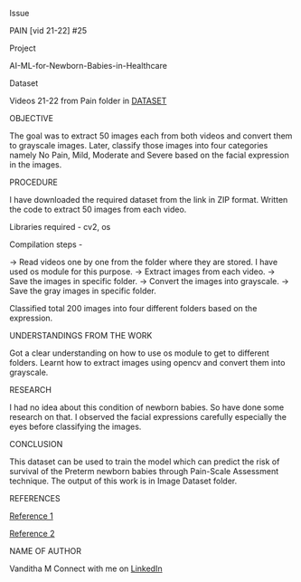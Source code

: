 Issue

PAIN [vid 21-22] #25

Project

AI-ML-for-Newborn-Babies-in-Healthcare

Dataset

 Videos 21-22 from Pain folder in  [DATASET](https://livemissouristate-my.sharepoint.com/:f:/g/personal/nyc10040_missouristate_edu/Ev2GCLuXRK1DsgbeiRGRywkBBzLLqRH-OKaMi3rFHuM3iA?e=Zm3XcU)


OBJECTIVE

The goal was to extract 50 images each from both videos and convert them to grayscale images. Later, classify those images into four categories namely No Pain, Mild, Moderate and Severe based on the facial expression in the images.


PROCEDURE

I have downloaded the required dataset from the link in ZIP format.
Written the code to extract 50 images from each video.

Libraries required - cv2, os

Compilation steps -

  -> Read videos one by one from the folder where they are stored. I have used os module for this purpose.
  -> Extract images from each video.
  -> Save the images in specific folder.
  -> Convert the images into grayscale.
  -> Save the gray images in specific folder.

Classified total 200 images into four different folders based on the expression.


UNDERSTANDINGS FROM THE WORK

Got a clear understanding on how to use os module to get to different folders.
Learnt how to extract images using opencv and convert them into grayscale.

RESEARCH

I had no idea about this condition of newborn babies. So have done some research on that. I observed the facial expressions carefully especially the eyes before classifying the images.


CONCLUSION

This dataset can be used to train the model which can predict the risk of survival of the Preterm newborn babies through Pain-Scale Assessment technique.
The output of this work is in Image Dataset folder.

REFERENCES

[Reference 1](https://theailearner.com/2018/10/15/extracting-and-saving-video-frames-using-opencv-python/)

[Reference 2](https://www.geeksforgeeks.org/extract-images-from-video-in-python/)

NAME OF AUTHOR

Vanditha M
Connect with me on [LinkedIn](https://www.linkedin.com/in/vanditha07/)
